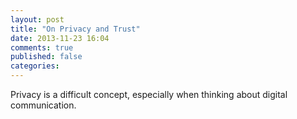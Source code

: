 ```yaml
---
layout: post
title: "On Privacy and Trust"
date: 2013-11-23 16:04
comments: true
published: false
categories: 
---
```


Privacy is a difficult concept, especially when thinking about digital communication.


